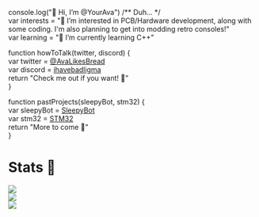 console.log("👋 Hi, I’m @YourAva") /** Duh... */  
var interests = "🔎 I’m interested in PCB/Hardware development, along with some coding. I'm also planning to get into modding retro consoles!"  
var learning = "🌱 I’m currently learning C++"  
  
function howToTalk(twitter, discord) {  
  var twitter = [@AvaLikesBread](https://twitter.com/AvaLikesBread)  
  var discord = [ihavebadligma](https://discord.gg/XXRmVY58gE)  
  return "Check me out if you want! 🥰"  
}  
  
function pastProjects(sleepyBot, stm32) {  
  var sleepyBot = [SleepyBot](https://github.com/YourAva/SleepyBot)  
  var stm32 = [STM32](https://github.com/YourAva/OnBoard/tree/main/projects/STM32--BLUEPILL)  
  return "More to come 👀"  
}  
  
# Stats 🗿

![](https://github-readme-streak-stats.herokuapp.com/?user=YourAva&theme=dark&hide_border=false)<br/>
![](https://github-readme-stats.vercel.app/api?username=YourAva&theme=dark&hide_border=false&include_all_commits=true&count_private=false)<br/>
![](https://github-readme-stats.vercel.app/api/top-langs/?username=YourAva&theme=dark&hide_border=false&include_all_commits=true&count_private=false&layout=compact)
